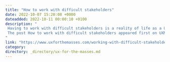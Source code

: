 ```yaml
---
title: "How to work with difficult stakeholders"
date: 2022-10-07 15:20:08 +0000
dateadded: 2022-10-11 00:00:10 +0100
description: "  
 Having to work with difficult stakeholders is a reality of life as a UX professional. Find out some effective strategies to use. 
 The post How to work with difficult stakeholders appeared first on UXM. 
"
link: "https://www.uxforthemasses.com/working-with-difficult-stakeholders/"
category:
directory: _directory/ux-for-the-masses.md
---
```

